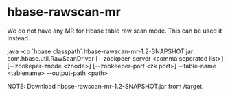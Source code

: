 # hbase-rawscan-mr

We do not have any MR for Hbase table raw scan mode. This can be used it Instead.

java -cp \`hbase classpath\`:hbase-rawscan-mr-1.2-SNAPSHOT.jar com.hbase.util.RawScanDriver [--zookpeer-server \<comma seperated list\>] [--zookeper-znode \<znode\>] [--zookeeper-port \<zk port\>] --table-name \<tablename\>  --output-path \<path\>

NOTE: Download hbase-rawscan-mr-1.2-SNAPSHOT.jar from /target.
